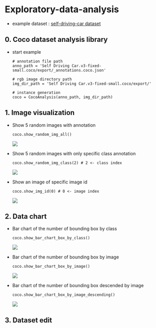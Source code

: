 # Exploratory-data-analysis

- example dataset : [self-driving-car dataset](https://universe.roboflow.com/roboflow-gw7yv/self-driving-car/3)

## 0. Coco dataset analysis library
- start example

      # annotation file path
      anno_path = 'Self Driving Car.v3-fixed-small.coco/export/_annotations.coco.json'

      # rgb image directory path
      img_dir_path = 'Self Driving Car.v3-fixed-small.coco/export/'
      
      # instance generation
      coco = CocoAnalysis(anno_path, img_dir_path)



## 1. Image visualization
- Show 5 random images with annotation

      coco.show_random_img_all()
  ![](outputs/random_5_images.png)

- Show 5 random images with only specific class annotation

      coco.show_random_img_class(2) # 2 <- class index
  ![](outputs/random_5_images_with_car_anno.png)
- Show an image of specific image id

      coco.show_img_id(0) # 0 <- image index
  ![](outputs/image_id_0.png)

## 2. Data chart
- Bar chart of the number of bounding box by class
      
      coco.show_bar_chart_box_by_class()
  ![](outputs/bar_chart_box_by_class.png)
- Bar chart of the number of bounding box by image

      coco.show_bar_chart_box_by_image() 
  ![](outputs/bar_chart_box_by_image.png)
- Bar chart of the number of bounding box descended by image 

      coco.show_bar_chart_box_by_image_descending()
  ![](outputs/bar_chart_box_by_image_descending.png)

## 3. Dataset edit



